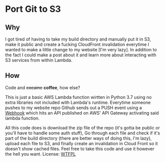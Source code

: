 # Port Git to S3

## Why
I got tired of having to take my build directory and manually put it in S3, make it public and create a fucking CloudFront invalidation everytime I wanted to make a little change to my website [I'm very lazy]. In addition to the fact I could make a post about it and learn more about interacting with S3 services from within Lambda.

## How
Code and ~~cocaine~~ **coffee**, how else?

This is just a basic AWS Lambda function wirtten in Python 3.7 using no extra libraries not included with Lambda's runtime. Everytime someone pushes to my website repo Github sends out a PUSH event using a [Webhook](https://developer.github.com/webhooks/) which hits an API published on AWS' API Gateway activating said lambda function. 

All this code does is download the zip file of the repo (it's gotta be public or you'll have to handle some auth stuff), Go through each file and check if it's part of the build directory (there are better ways of doing this, I'm lazy), upload each file to S3, and finally create an invalidation in Cloud Front so it doesn't show cached files. Feel free to take this code and use it however the hell you want. License: [WTFPL](http://www.wtfpl.net)